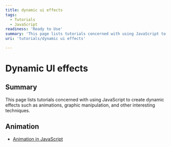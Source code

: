 ```yaml
---
title: dynamic ui effects
tags:
  - Tutorials
  - JavaScript
readiness: 'Ready to Use'
summary: 'This page lists tutorials concerned with using JavaScript to create dynamic effects such as animations, graphic manipulation, and other interesting techniques.'
uri: 'tutorials/dynamic ui effects'

---
```

# Dynamic UI effects

## Summary

This page lists tutorials concerned with using JavaScript to create dynamic effects such as animations, graphic manipulation, and other interesting techniques.

## Animation

-   [Animation in JavaScript](/tutorials/animation_in_javascript)

